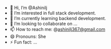 - 👋 Hi, I’m @Ashinilj
- 👀 I’m interested in full stack development.
- 🌱 I’m currently learning backend development.
- 💞️ I’m looking to collaborate on ...
- 📫 How to reach me: @ashinilj367@gmail.com
- 😄 Pronouns: She
- ⚡ Fun fact: ...

<!---
Ashinilj/Ashinilj is a ✨ special ✨ repository because its `README.md` (this file) appears on your GitHub profile.
You can click the Preview link to take a look at your changes.
--->
